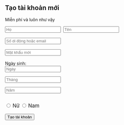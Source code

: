 <html>

<head></head>

<body>

<h2>Tạo tài khoản mới</h2>
<p>Miễn phí và luôn như vậy</p>

<form method="post" id="reg" name="reg">
            <input type="text" data-type="text" name="family" placeholder="Họ" required="1" class="newStyle4">&nbsp;
            <input type="text" data-type="text" name="name" placeholder="Tên" required="1" class="newStyle5"><br><br>
            <input type="text" data-type="text" name="email" placeholder="Số di động hoặc email" required="1"><br><br>
            <input type="password" data-type="text" name="psswd" placeholder="Mật khẩu mới" required="1"><br><br>
	    Ngày sinh:
	    <br>
	    <form action="/action_page_post.php" method="post">
            <input type="text" name="Ngày" required="" list="Ngày" placeholder="Ngày">
	    <datalist id="Ngày">
	<option value="Ngày">
	<option value="1"></option>
	<option value="2"></option>
	<option value="3"></option>
	<option value="4"></option>
	<option value="5"></option>
	<option value="6"></option>
	<option value="7"></option>
	<option value="8"></option>
	<option value="9"></option>
	<option value="10"></option>
	<option value="11"></option>
	<option value="12"></option>
	<option value="13"></option>
	<option value="14"></option>
	<option value="15"></option>
	<option value="16"></option>
	<option value="17"></option>
	<option value="18"></option>
	<option value="19"></option>
	<option value="20"></option>
	<option value="21"></option>
	<option value="22"></option>
	<option value="23"></option>
	<option value="24"></option>
	<option value="25"></option>
	<option value="26"></option>
	<option value="27"></option>
	<option value="28"></option>
	<option value="29"></option>
	<option value="30"></option>
	<option value="31"></option>
	</datalist>
	</form>
	<form action="/action_page_post.php" method="post">
            <input type="text" name="Tháng" required="" input="" list="Tháng" placeholder="Tháng">
	   <datalist id="Tháng">
	<option value="Tháng"> 
	<option value="1"></option>
	<option value="2"></option>
	<option value="3"></option>
	<option value="4"></option>
	<option value="5"></option>
	<option value="6"></option>
	<option value="7"></option>
	<option value="8"></option>
	<option value="9"></option>
	<option value="10"></option>
	<option value="11"></option>
	<option value="12"></option>
	</datalist>
	</form>
	<form action="/action_page_post.php" method="post">
           <input type="text" name="Năm" required="" list="Năm" placeholder="Năm">
	    <datalist id="Năm">
        <option value="Năm">
        <option value="1958"></option>
	<option value="1959"></option>
	<option value="1960"></option>
	<option value="1961"></option>
	<option value="1963"></option>
	<option value="1964"></option>
	<option value="1965"></option>
	<option value="1966"></option>
	<option value="1967"></option>
	<option value="1968"></option>
	<option value="1969"></option>
	<option value="1970"></option>
	<option value="1971"></option>
	<option value="1972"></option>
	<option value="1973"></option>
	<option value="1974"></option>
	<option value="1975"></option>
	<option value="1976"></option>
	<option value="1977"></option>
	<option value="1978"></option>
	<option value="1979"></option>
	<option value="1980"></option>
	<option value="1981"></option>
	<option value="1982"></option>
	<option value="1983"></option>
	<option value="1984"></option>
	<option value="1985"></option>
	<option value="1986"></option>
	<option value="1987"></option>
	<option value="1988"></option>
	<option value="1989"></option>
	<option value="1990"></option>
	<option value="1991"></option>
	<option value="1992"></option>
	<option value="1993"></option>
	<option value="1994"></option>
	<option value="1995"></option>
	<option value="1996"></option>
	<option value="1997"></option>
	<option value="1998"></option>
	<option value="1999"></option>
	<option value="2000"></option>
	<option value="2001"></option>
	<option value="2002"></option>
	<option value="2003"></option>
	<option value="2004"></option>
	<option value="2005"></option>
	<option value="2006"></option>
	<option value="2007"></option>
	<option value="2008"></option>
	<option value="2009"></option>
	<option value="2010"></option>
	<option value="2011"></option>
	<option value="2012"></option>
	<option value="2013"></option>
	<option value="2014"></option>
	<option value="2015"></option>
	<option value="2016"></option>
	<option value="2017"></option>
	</datalist>
	<br><br>
	</form>
        <input type="radio" name="sex" value="1">
        <label style="font-size: larger">Nữ</label>
        <input type="radio" name="sex" value="2">
        <label style="font-size: larger">Nam</label><br><br>
        <form> 
	<input type="submit" value="Tạo tài khoản">
</form>
</form>

